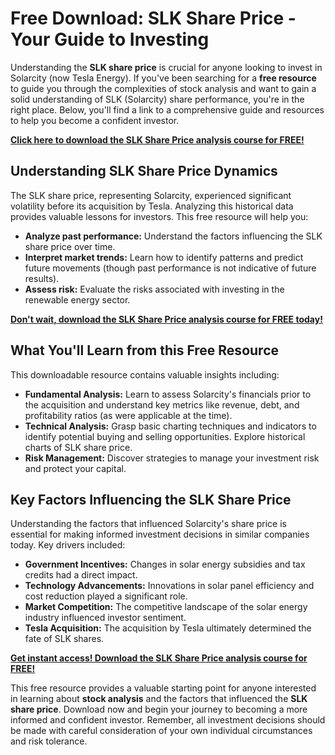 # Free Download: SLK Share Price - Your Guide to Investing

Understanding the **SLK share price** is crucial for anyone looking to invest in Solarcity (now Tesla Energy). If you've been searching for a **free resource** to guide you through the complexities of stock analysis and want to gain a solid understanding of SLK (Solarcity) share performance, you're in the right place. Below, you'll find a link to a comprehensive guide and resources to help you become a confident investor.

[**Click here to download the SLK Share Price analysis course for FREE!**](https://udemywork.com/slk-share-price)

## Understanding SLK Share Price Dynamics

The SLK share price, representing Solarcity, experienced significant volatility before its acquisition by Tesla. Analyzing this historical data provides valuable lessons for investors. This free resource will help you:

*   **Analyze past performance:** Understand the factors influencing the SLK share price over time.
*   **Interpret market trends:** Learn how to identify patterns and predict future movements (though past performance is not indicative of future results).
*   **Assess risk:** Evaluate the risks associated with investing in the renewable energy sector.

[**Don't wait, download the SLK Share Price analysis course for FREE today!**](https://udemywork.com/slk-share-price)

## What You'll Learn from this Free Resource

This downloadable resource contains valuable insights including:

*   **Fundamental Analysis:** Learn to assess Solarcity's financials prior to the acquisition and understand key metrics like revenue, debt, and profitability ratios (as were applicable at the time).
*   **Technical Analysis:** Grasp basic charting techniques and indicators to identify potential buying and selling opportunities. Explore historical charts of SLK share price.
*   **Risk Management:** Discover strategies to manage your investment risk and protect your capital.

## Key Factors Influencing the SLK Share Price

Understanding the factors that influenced Solarcity's share price is essential for making informed investment decisions in similar companies today. Key drivers included:

*   **Government Incentives:** Changes in solar energy subsidies and tax credits had a direct impact.
*   **Technology Advancements:** Innovations in solar panel efficiency and cost reduction played a significant role.
*   **Market Competition:** The competitive landscape of the solar energy industry influenced investor sentiment.
*   **Tesla Acquisition:** The acquisition by Tesla ultimately determined the fate of SLK shares.

[**Get instant access! Download the SLK Share Price analysis course for FREE!**](https://udemywork.com/slk-share-price)

This free resource provides a valuable starting point for anyone interested in learning about **stock analysis** and the factors that influenced the **SLK share price**. Download now and begin your journey to becoming a more informed and confident investor. Remember, all investment decisions should be made with careful consideration of your own individual circumstances and risk tolerance.
